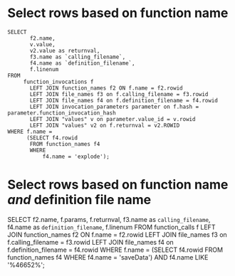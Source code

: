 # Select rows based on function name

```
SELECT
       f2.name,
       v.value,
       v2.value as returnval,
       f3.name as `calling_filename`,
       f4.name as `definition_filename`,
       f.linenum
FROM
     function_invocations f
       LEFT JOIN function_names f2 ON f.name = f2.rowid
       LEFT JOIN file_names f3 on f.calling_filename = f3.rowid
       LEFT JOIN file_names f4 on f.definition_filename = f4.rowid
       LEFT JOIN invocation_parameters parameter on f.hash = parameter.function_invocation_hash
       LEFT JOIN "values" v on parameter.value_id = v.rowid
       LEFT JOIN "values" v2 on f.returnval = v2.ROWID
WHERE f.name =
      (SELECT f4.rowid
       FROM function_names f4
       WHERE
           f4.name = 'explode');
```

# Select rows based on function name _and_ definition file name

SELECT
  f2.name,
  f.params,
  f.returnval,
  f3.name as `calling_filename`,
  f4.name as `definition_filename`,
  f.linenum
FROM
  function_calls f
    LEFT JOIN function_names f2 ON f.name = f2.rowid
    LEFT JOIN file_names f3 on f.calling_filename = f3.rowid
    LEFT JOIN file_names f4 on f.definition_filename = f4.rowid
WHERE f.name =
      (SELECT f4.rowid
       FROM function_names f4
       WHERE
         f4.name = 'saveData')
AND f4.name LIKE '%46652%';
